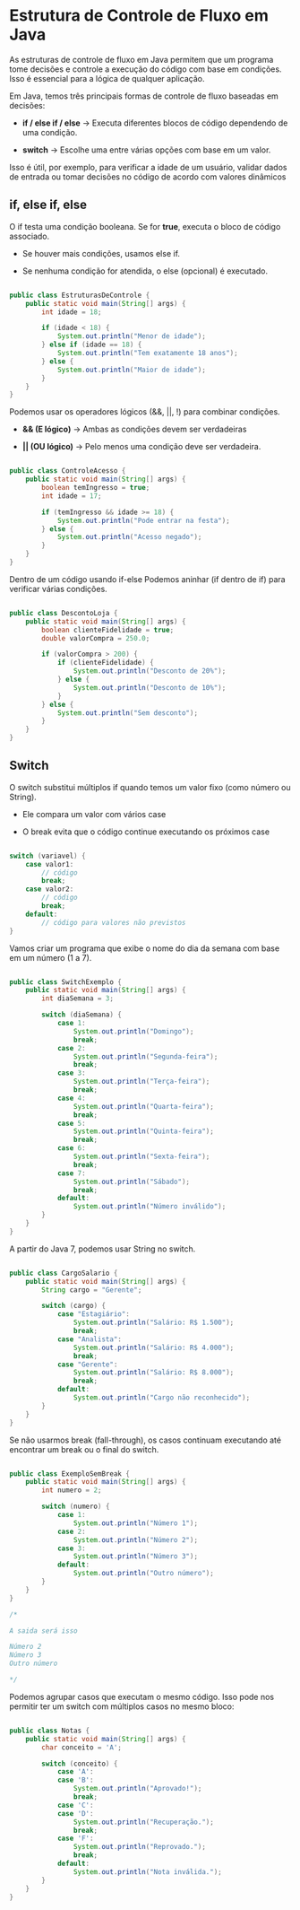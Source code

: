 # Estrutura de Controle de Fluxo em Java

As estruturas de controle de fluxo em Java permitem que um programa tome decisões e controle a execução do código com base em condições. Isso é essencial para a lógica de qualquer aplicação.

Em Java, temos três principais formas de controle de fluxo baseadas em decisões:

- **if / else if / else** → Executa diferentes blocos de código dependendo de uma condição.

- **switch** → Escolhe uma entre várias opções com base em um valor.

Isso é útil, por exemplo, para verificar a idade de um usuário, validar dados de entrada ou tomar decisões no código de acordo com valores dinâmicos

## if, else if, else

O if testa uma condição booleana. Se for **true**, executa o bloco de código associado.

- Se houver mais condições, usamos else if.
 
- Se nenhuma condição for atendida, o else (opcional) é executado.

``` Java

public class EstruturasDeControle {
    public static void main(String[] args) {
        int idade = 18;

        if (idade < 18) {
            System.out.println("Menor de idade");
        } else if (idade == 18) {
            System.out.println("Tem exatamente 18 anos");
        } else {
            System.out.println("Maior de idade");
        }
    }
}

```

Podemos usar os operadores lógicos (&&, ||, !) para combinar condições.

- **&& (E lógico)** → Ambas as condições devem ser verdadeiras

- **|| (OU lógico)** → Pelo menos uma condição deve ser verdadeira.

``` Java

public class ControleAcesso {
    public static void main(String[] args) {
        boolean temIngresso = true;
        int idade = 17;

        if (temIngresso && idade >= 18) {
            System.out.println("Pode entrar na festa");
        } else {
            System.out.println("Acesso negado");
        }
    }
}

```

Dentro de um código usando if-else Podemos aninhar (if dentro de if) para verificar várias condições.

``` Java

public class DescontoLoja {
    public static void main(String[] args) {
        boolean clienteFidelidade = true;
        double valorCompra = 250.0;

        if (valorCompra > 200) {
            if (clienteFidelidade) {
                System.out.println("Desconto de 20%");
            } else {
                System.out.println("Desconto de 10%");
            }
        } else {
            System.out.println("Sem desconto");
        }
    }
}

```

## Switch

O switch substitui múltiplos if quando temos um valor fixo (como número ou String).

- Ele compara um valor com vários case

- O break evita que o código continue executando os próximos case

``` Java

switch (variavel) {
    case valor1:
        // código
        break;
    case valor2:
        // código
        break;
    default:
        // código para valores não previstos
}

```

Vamos criar um programa que exibe o nome do dia da semana com base em um número (1 a 7).

``` Java

public class SwitchExemplo {
    public static void main(String[] args) {
        int diaSemana = 3;

        switch (diaSemana) {
            case 1:
                System.out.println("Domingo");
                break;
            case 2:
                System.out.println("Segunda-feira");
                break;
            case 3:
                System.out.println("Terça-feira");
                break;
            case 4:
                System.out.println("Quarta-feira");
                break;
            case 5:
                System.out.println("Quinta-feira");
                break;
            case 6:
                System.out.println("Sexta-feira");
                break;
            case 7:
                System.out.println("Sábado");
                break;
            default:
                System.out.println("Número inválido");
        }
    }
}

```

A partir do Java 7, podemos usar String no switch.

``` Java

public class CargoSalario {
    public static void main(String[] args) {
        String cargo = "Gerente";

        switch (cargo) {
            case "Estagiário":
                System.out.println("Salário: R$ 1.500");
                break;
            case "Analista":
                System.out.println("Salário: R$ 4.000");
                break;
            case "Gerente":
                System.out.println("Salário: R$ 8.000");
                break;
            default:
                System.out.println("Cargo não reconhecido");
        }
    }
}

```

Se não usarmos break (fall-through), os casos continuam executando até encontrar um break ou o final do switch.

``` Java

public class ExemploSemBreak {
    public static void main(String[] args) {
        int numero = 2;

        switch (numero) {
            case 1:
                System.out.println("Número 1");
            case 2:
                System.out.println("Número 2");
            case 3:
                System.out.println("Número 3");
            default:
                System.out.println("Outro número");
        }
    }
}

/*

A saida será isso

Número 2  
Número 3  
Outro número  

*/

```

Podemos agrupar casos que executam o mesmo código. Isso pode nos permitir ter um switch com múltiplos casos no mesmo bloco:

``` Java

public class Notas {
    public static void main(String[] args) {
        char conceito = 'A';

        switch (conceito) {
            case 'A':
            case 'B':
                System.out.println("Aprovado!");
                break;
            case 'C':
            case 'D':
                System.out.println("Recuperação.");
                break;
            case 'F':
                System.out.println("Reprovado.");
                break;
            default:
                System.out.println("Nota inválida.");
        }
    }
}

```
